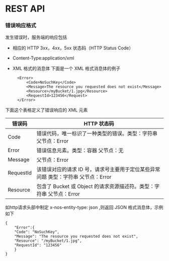 # REST API

### **错误响应格式**

发生错误时，服务端的响应包括

* 相应的 HTTP 3xx，4xx，5xx 状态码（HTTP Status Code）
* Content-Type:application/xml
* XML 格式的消息体
下面是一个 XML 格式消息体的例子

   

     <?xml version="1.0" encoding="UTF-8"?>
        <Error>
            <Code>NoSuchKey</Code>
            <Message>The resource you requested does not exist</Message>
            <Resource>/myBucket/1.jpg</Resource>
            <RequestId>123456</Request>
        </Error>

下面这个表格定义了错误响应的 XML 元素

|  **错误码**  |	                 **HTTP 状态码**                         |
|--------------|-------------------------------------------------------------|
|Code|	错误代码，唯一标识了一种类型的错误。类型：字符串 父节点：Error|
|Error|	错误信息元素。类型：容器 父节点：无|
|Message|	父节点：Error|
|RequestId|	该错误对应的请求 ID 号，请求号主要用于定位某些异常问题 类型：字符串 父节点：Error|
|Resource|	包含了 Bucket 或 Object 的请求资源描述符。类型：字符串 父节点：Error|

如http请求头部中制定 x-nos-entity-type: json ,则返回 JSON 格式消息体，示例如下

    {
        "Error":{
        "Code": "NoSuchKey",
        "Message": "The resource you requested does not exist",
        "Resource": "/myBucket/1.jpg",
        "RequestId": "123456"
        }
    }
